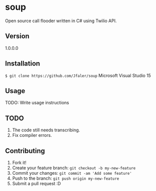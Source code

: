 # soup
Open source call flooder written in C# using Twilio API.

## Version 
1.0.0.0

## Installation
`
$ git clone https://github.com/Jfaler/soup
`
Microsoft Visual Studio 15

## Usage

TODO: Write usage instructions 

## TODO 

1. The code still needs transcribing.
2. Fix compiler errors.

## Contributing

1. Fork it!
2. Create your feature branch: `git checkout -b my-new-feature`
3. Commit your changes: `git commit -am 'Add some feature'`
4. Push to the branch: `git push origin my-new-feature`
5. Submit a pull request :D


